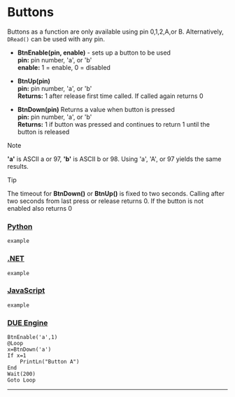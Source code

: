 # Buttons

Buttons as a function are only available using pin 0,1,2,A,or B. Alternatively, `DRead()` can be used with any pin.

- **BtnEnable(pin, enable)** - sets up a button to be used <br>
**pin:** pin number, 'a', or 'b' <br>
**enable:** 1 = enable, 0 = disabled  <br>

- **BtnUp(pin)**  <br>
**pin:** pin number, 'a', or 'b' <br>
**Returns:** 1 after release first time called. If called again returns 0<br>

 - **BtnDown(pin)** Returns a value when button is pressed<br>
**pin:** pin number, 'a', or 'b' <br>
**Returns:** 1 if button was pressed and continues to return 1 until the button is released

> [!NOTE] 
> **'a'** is ASCII a or 97, **'b'** is ASCII b or 98. Using 'a', 'A', or 97 yields the same results.

> [!TIP] 
> The timeout for **BtnDown()** or **BtnUp()** is fixed to two seconds. Calling after two seconds from last press or release returns 0. If the button is not enabled also returns 0

### [Python](#tab/python)
```basic
example
```

### [.NET](#tab/net)
```basic
example
```

### [JavaScript](#tab/javascript)
```basic
example
```

### [DUE Engine](#tab/dueengine)
```basic
BtnEnable('a',1)
@Loop
x=BtnDown('a')
If x=1
    PrintLn("Button A")
End
Wait(200)
Goto Loop
```
---


